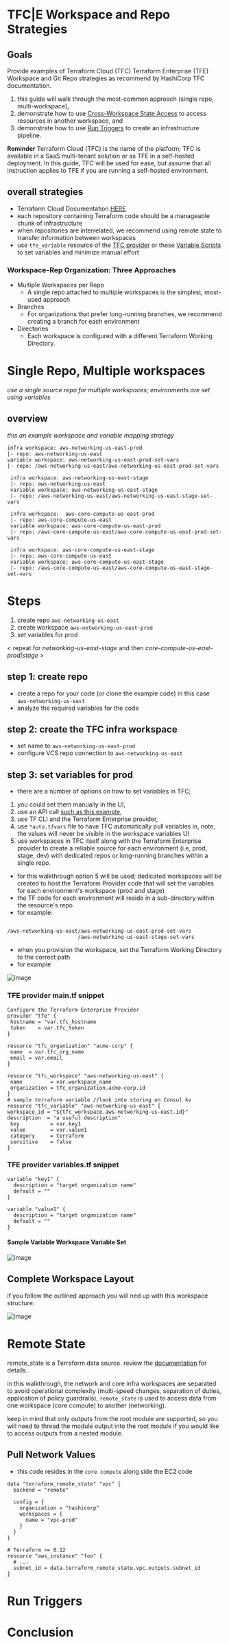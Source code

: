 # TFC|E Workspace and Repo Strategies

## Goals

Provide examples of Terraform Cloud (TFC) Terraform Enterprise (TFE) Workspace and Git Repo strategies as recommend by HashiCorp TFC documentation.

1. this guide will walk through the most-common approach (single repo, multi-workspace),
2. demonstrate how to use [Cross-Workspace State Access](https://www.terraform.io/docs/cloud/workspaces/state.html#cross-workspace-state-access) to access resources in another workspace, and
3. demonstrate how to use [Run Triggers](https://www.terraform.io/docs/cloud/workspaces/run-triggers.html) to create an infrastructure pipeline.

**Reminder** Terraform Cloud (TFC) is the name of the platform; TFC is available in a SaaS multi-tenant solution or as TFE in a self-hosted deployment. In this guide, TFC will be used for ease, but assume that all instruction applies to TFE if you are running a self-hosted environment.

## overall strategies

- Terraform Cloud Documentation [HERE](https://www.terraform.io/docs/cloud/workspaces/repo-structure.html)
- each repository containing Terraform code should be a manageable chunk of infrastructure
- when repositories are interrelated, we recommend using remote state to transfer information between workspaces
- use `tfe_variable` resource of the [TFC provider](https://www.terraform.io/docs/providers/tfe/r/variable.html) or these [Variable Scripts](https://github.com/hashicorp/terraform-guides/tree/master/operations/variable-scripts) to set variables and minimize manual effort

### Workspace-Rep Organization: Three Approaches

- Multiple Workspaces per Repo
  - A single repo attached to multiple workspaces is the simplest, most-used approach
- Branches
  - For organizations that prefer long-running branches, we recommend creating a branch for each environment
- Directories
  - Each workspace is configured with a different Terraform Working Directory.

# Single Repo, Multiple workspaces

_use a single source repo for multiple workspaces; environments are set using variables_

## overview

_this an example workspace and variable mapping strategy_

```
infra workspace: aws-networking-us-east-prod
|- repo: aws-networking-us-east
variable workspace: aws-networking-us-east-prod-set-vars
|- repo: /aws-networking-us-east/aws-networking-us-east-prod-set-vars
```

```
 infra workspace: aws-networking-us-east-stage
 |- repo: aws-networking-us-east
 variable workspace: aws-networking-us-east-stage
 |- repo: /aws-networking-us-east/aws-networking-us-east-stage-set-vars
```

```
 infra workspace:  aws-core-compute-us-east-prod
 |- repo: aws-core-compute-us-east
 variable workspace: aws-core-compute-us-east-prod
 |- repo: /aws-core-compute-us-east/aws-core-compute-us-east-prod-set-vars
```

```
 infra workspace: aws-core-compute-us-east-stage
 |- repo: aws-core-compute-us-east
 variable workspace: aws-core-compute-us-east-stage
 |- repo: /aws-core-compute-us-east/aws-core-compute-us-east-stage-set-vars
```

# Steps

  1. create repo `aws-networking-us-east`
  2. create workspace `aws-networking-us-east-prod`
  3. set variables for prod

  < repeat for _networking-us-east-stage_ and then _core-compute-us-east-prod|stage_ >

## step 1: create repo

- create a repo for your code (or clone the example code) in this case `aws-networking-us-east`
- analyze the required variables for the code

## step 2: create the TFC infra workspace

- set name to `aws-networking-us-east-prod`
- configure VCS repo connection to `aws-networking-us-east`

## step 3: set variables for prod

- there are a number of options on how to set variables in TFC;

1. you could set them manually in the UI,
2. use an API call [such as this example](https://github.com/hashicorp/terraform-guides/tree/master/operations/variable-scripts),
3. use TF CLI and the Terraform Enterprise provider,
4. use `*auto.tfvars` file to have TFC automatically pull variables in, note, the values will never be visible in the workspace variables UI
5. use workspaces in TFC itself along with the Terraform Enterprise provider to create a reliable source for each environment (i.e, prod, stage, dev) with dedicated repos or long-running  branches within a single repo.

- for this walkthrough option 5 will be used; dedicated workspaces will be created to host the Terraform Provider code that will set the variables for each environment's workspace (prod and stage)
- the TF code for each environment will reside in a sub-directory within the resource's repo
- for example:

```

/aws-networking-us-east/aws-networking-us-east-prod-set-vars
                       /aws-networking-us-east-stage-set-vars

```
- when you provision the workspace, set the Terraform Working Directory to the correct path
- for example

![image](/images/workspace-repo-strat-var-ws-settings.png)

### TFE provider main.tf snippet

```
Configure the Terraform Enterprise Provider
provider "tfe" {
 hostname = "var.tfc_hostname
 token    = var.tfc_token
}

resource "tfc_organization" "acme-corp" {
 name  = var.tfc_org_name
 email = var.email
}

resource "tfc_workspace" "aws-networking-us-east" {
 name         = var.workspace_name
 organization = tfc_organization.acme-corp.id
}
# sample terraform variable //look into storing on Consul kv
resource "tfc_variable" "aws-networking-us-east" {
workspace_id = "${tfc_workspace.aws-networking-us-east.id}"
description  = "a useful description"
 key          = var.key1
 value        = var.value1
 category     = terraform
 sensitive    = false
}
```

### TFE provider variables.tf snippet

```
variable "key1" {
  description = "target organization name"
  default = ""
}

variable "value1" {
  description = "target organization name"
  default = ""
}
```

#### Sample Variable Workspace Variable Set

![image](/images/workspace-repo-strat-var-ws-variables.png)

## Complete Workspace Layout

if you follow the outlined approach you will ned up with this workspace structure:

![image](/images/workspace-repo-strat-workspaces.png)

# Remote State

remote_state is a Terraform data source. review the [documentation](https://www.terraform.io/docs/providers/terraform/d/remote_state.html) for details.

in this walkthrough, the network and core infra workspaces are separated to avoid operational complexity (multi-speed changes, separation of duties, application of policy guardrails), `remote_state` is used to access data from one workspace (core compute) to another (networking).

keep in mind that only outputs from the root module are supported, so you will need to thread the module output into the root module if you would like to access outputs from a nested module.

## Pull Network Values

- this code resides in the `core compute` along side the EC2 code


```
data "terraform_remote_state" "vpc" {
  backend = "remote"

  config = {
    organization = "hashicorp"
    workspaces = {
      name = "vpc-prod"
    }
  }
}
```

```
# Terraform >= 0.12
resource "aws_instance" "foo" {
  # ...
  subnet_id = data.terraform_remote_state.vpc.outputs.subnet_id
}
```

# Run Triggers

# Conclusion
